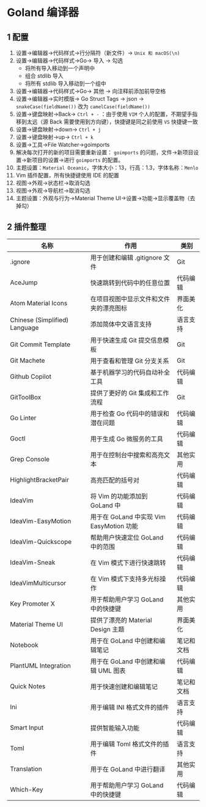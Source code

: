 # Goland 编译器

## 1 配置

1. 设置->编辑器->代码样式->行分隔符（新文件）-> `Unix 和 macOS(\n)`
2. 设置->编辑器->代码样式->Go-> 导入 -> 勾选
   - 将所有导入移动到一个声明中
   - 组合 stdlib 导入
   - 将所有 stdlib 导入移动到一个组中
3. 设置->编辑器->代码样式->Go-> 其他 -> 向注释前添加前导空格
4. 设置->编辑器->实时模版-> Go Struct Tags -> json -> `snakeCase(fieldName())` 改为 `camelCase(fieldName())`
5. 设置->键盘映射->Back-> `Ctrl + -` ：由于使用 `VIM` 个人的配置，不期望手指移到太远（源 Back 需要使用到方向键），快捷键是同之前使用 `VS` 快捷键一致
6. 设置->键盘映射->down-> `Ctrl + j`
7. 设置->键盘映射->up-> `Ctrl + k`
8. 设置->工具->File Watcher->goimports
9. 解决每次打开的新的项目需要重新设置： `goimports` 的问题，文件->新项目设置->新项目的设置->进行 `goimports` 的配置。
10. 主题设置：`Material Oceanic`，字体大小：13，行高：1.3，字体名称：`Menlo`
11. Vim 插件配置，所有快捷键使用 IDE 的配置
12. 视图->外观->状态栏->取消勾选
13. 视图->外观->导航栏->取消勾选
14. 主题设置：外观与行为->Material Theme UI->设置->功能->显示覆盖物（去掉勾）

## 2 插件整理

| 名称                          | 作用                                           | 类别       |
| ----------------------------- | ---------------------------------------------- | ---------- |
| .ignore                       | 用于创建和编辑 .gitignore 文件                 | Git        |
| AceJump                       | 快速跳转到代码中的任意位置                     | 代码编辑   |
| Atom Material Icons           | 在项目视图中显示文件和文件夹的漂亮图标         | 界面美化   |
| Chinese (Simplified) Language | 添加简体中文语言支持                           | 语言支持   |
| Git Commit Template           | 用于快速生成 Git 提交信息模板                  | Git        |
| Git Machete                   | 用于查看和管理 Git 分支关系                    | Git        |
| Github Copilot                | 基于机器学习的代码自动补全工具                 | 代码编辑   |
| GitToolBox                    | 提供了更好的 Git 集成和工作流程                | Git        |
| Go Linter                     | 用于检查 Go 代码中的错误和潜在问题             | 代码编辑   |
| Goctl                         | 用于生成 Go 微服务的工具                       | 代码编辑   |
| Grep Console                  | 用于在控制台中搜索和高亮文本                   | 其他实用   |
| HighlightBracketPair          | 高亮匹配的括号对                             | 代码编辑   |
| IdeaVim                       | 将 Vim 的功能添加到 GoLand 中                  | 代码编辑   |
| IdeaVim-EasyMotion            | 用于在 GoLand 中实现 Vim EasyMotion 功能       | 代码编辑   |
| IdeaVim-Quickscope            | 帮助用户快速定位 GoLand 中的范围               | 代码编辑   |
| IdeaVim-Sneak                 | 在 Vim 模式下进行快速跳转                     | 代码编辑   |
| IdeaVimMulticursor            | 在 Vim 模式下支持多光标操作                   | 代码编辑   |
| Key Promoter X                | 用于帮助用户学习 GoLand 中的快捷键             | 其他实用   |
| Material Theme UI             | 提供了漂亮的 Material Design 主题              | 界面美化   |
| Notebook                      | 用于在 GoLand 中创建和编辑笔记                 | 笔记和文档 |
| PlantUML Integration          | 用于在 GoLand 中创建和编辑 UML 图表            | 代码编辑   |
| Quick Notes                   | 用于快速创建和编辑笔记                         | 笔记和文档 |
| Ini                           | 用于编辑 INI 格式文件的插件                    | 语言支持   |
| Smart Input                   | 提供智能输入功能                             | 代码编辑   |
| Toml                          | 用于编辑 Toml 格式文件的插件                   | 语言支持   |
| Translation                   | 用于在 GoLand 中进行翻译                       | 其他实用   |
| Which-Key                     | 用于帮助用户学习 GoLand 中的快捷键             | 代码编辑   |